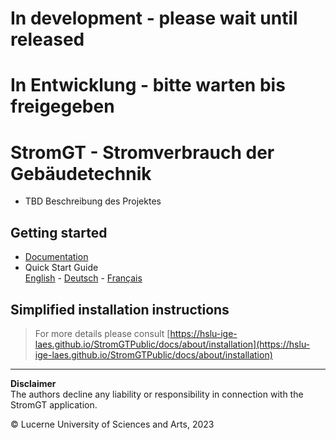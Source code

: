 # In development - please wait until released
# In Entwicklung - bitte warten bis freigegeben

# StromGT - Stromverbrauch der Gebäudetechnik
- TBD Beschreibung des Projektes

## Getting started
- [Documentation](https://hslu-ige-laes.github.io/StromGTPublic/)<br>
- Quick Start Guide<br>
  [English](https://hslu-ige-laes.github.io/StromGTPublic/docs/quickStartGuide/en/) - [Deutsch](https://hslu-ige-laes.github.io/StromGTPublic/docs/quickStartGuide/de/) - [Français](https://hslu-ige-laes.github.io/StromGTPublic/docs/quickStartGuide/fr/)

## Simplified installation instructions
> For more details please consult [https://hslu-ige-laes.github.io/StromGTPublic/docs/about/installation](https://hslu-ige-laes.github.io/StromGTPublic/docs/about/installation)

<hr>

**Disclaimer**<br>
The authors decline any liability or responsibility in connection with the StromGT application.

&copy; Lucerne University of Sciences and Arts, 2023

